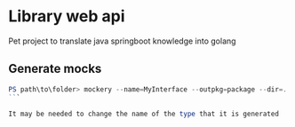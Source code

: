# Library web api

Pet project to translate java springboot knowledge into golang

## Generate mocks

````powershell
PS path\to\folder> mockery --name=MyInterface --outpkg=package --dir=. --output=. --filename=whatever_mock_test.go --inpackage
```

It may be needed to change the name of the type that it is generated